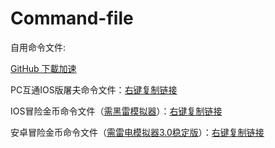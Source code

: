 # Command-file
自用命令文件:

[GitHub 下載加速](https://shrill-pond-3e81.hunsh.workers.dev/)

PC互通IOS版屠夫命令文件：[右键复制链接](https://github.com/Kirito2121/Command-file/blob/main/IosTUFU.fatiao)

IOS冒险金币命令文件（[需黑雷模拟器](https://www.heilei.com/)）：[右键复制链接](https://github.com/Kirito2121/Command-file/blob/main/IOS.fatiao)

安卓冒险金币命令文件（[需雷电模拟器3.0稳定版](https://www.ldmnq.com/)）：[右键复制链接](https://github.com/Kirito2121/Command-file/blob/main/Android.fatiao)
